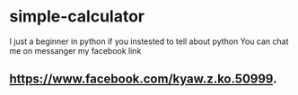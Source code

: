 # simple-calculator
I just a beginner in python 
if you instested to tell about python 
You can chat me on messanger my facebook link 
##   https://www.facebook.com/kyaw.z.ko.50999. ##

